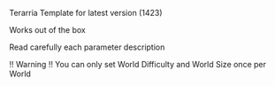 Terarria Template for latest version (1423)

Works out of the box

Read carefully each parameter description

!! Warning !!
You can only set World Difficulty and World Size once per World
